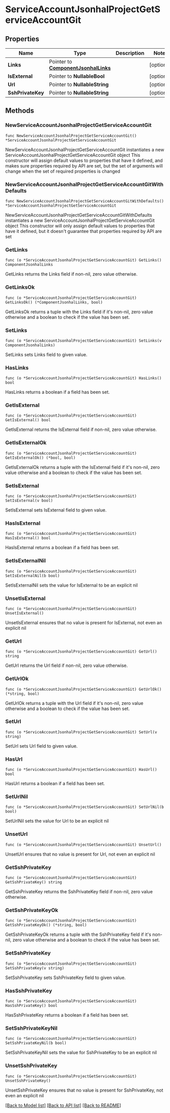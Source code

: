 # ServiceAccountJsonhalProjectGetServiceAccountGit

## Properties

Name | Type | Description | Notes
------------ | ------------- | ------------- | -------------
**Links** | Pointer to [**ComponentJsonhalLinks**](ComponentJsonhalLinks.md) |  | [optional] 
**IsExternal** | Pointer to **NullableBool** |  | [optional] 
**Url** | Pointer to **NullableString** |  | [optional] 
**SshPrivateKey** | Pointer to **NullableString** |  | [optional] 

## Methods

### NewServiceAccountJsonhalProjectGetServiceAccountGit

`func NewServiceAccountJsonhalProjectGetServiceAccountGit() *ServiceAccountJsonhalProjectGetServiceAccountGit`

NewServiceAccountJsonhalProjectGetServiceAccountGit instantiates a new ServiceAccountJsonhalProjectGetServiceAccountGit object
This constructor will assign default values to properties that have it defined,
and makes sure properties required by API are set, but the set of arguments
will change when the set of required properties is changed

### NewServiceAccountJsonhalProjectGetServiceAccountGitWithDefaults

`func NewServiceAccountJsonhalProjectGetServiceAccountGitWithDefaults() *ServiceAccountJsonhalProjectGetServiceAccountGit`

NewServiceAccountJsonhalProjectGetServiceAccountGitWithDefaults instantiates a new ServiceAccountJsonhalProjectGetServiceAccountGit object
This constructor will only assign default values to properties that have it defined,
but it doesn't guarantee that properties required by API are set

### GetLinks

`func (o *ServiceAccountJsonhalProjectGetServiceAccountGit) GetLinks() ComponentJsonhalLinks`

GetLinks returns the Links field if non-nil, zero value otherwise.

### GetLinksOk

`func (o *ServiceAccountJsonhalProjectGetServiceAccountGit) GetLinksOk() (*ComponentJsonhalLinks, bool)`

GetLinksOk returns a tuple with the Links field if it's non-nil, zero value otherwise
and a boolean to check if the value has been set.

### SetLinks

`func (o *ServiceAccountJsonhalProjectGetServiceAccountGit) SetLinks(v ComponentJsonhalLinks)`

SetLinks sets Links field to given value.

### HasLinks

`func (o *ServiceAccountJsonhalProjectGetServiceAccountGit) HasLinks() bool`

HasLinks returns a boolean if a field has been set.

### GetIsExternal

`func (o *ServiceAccountJsonhalProjectGetServiceAccountGit) GetIsExternal() bool`

GetIsExternal returns the IsExternal field if non-nil, zero value otherwise.

### GetIsExternalOk

`func (o *ServiceAccountJsonhalProjectGetServiceAccountGit) GetIsExternalOk() (*bool, bool)`

GetIsExternalOk returns a tuple with the IsExternal field if it's non-nil, zero value otherwise
and a boolean to check if the value has been set.

### SetIsExternal

`func (o *ServiceAccountJsonhalProjectGetServiceAccountGit) SetIsExternal(v bool)`

SetIsExternal sets IsExternal field to given value.

### HasIsExternal

`func (o *ServiceAccountJsonhalProjectGetServiceAccountGit) HasIsExternal() bool`

HasIsExternal returns a boolean if a field has been set.

### SetIsExternalNil

`func (o *ServiceAccountJsonhalProjectGetServiceAccountGit) SetIsExternalNil(b bool)`

 SetIsExternalNil sets the value for IsExternal to be an explicit nil

### UnsetIsExternal
`func (o *ServiceAccountJsonhalProjectGetServiceAccountGit) UnsetIsExternal()`

UnsetIsExternal ensures that no value is present for IsExternal, not even an explicit nil
### GetUrl

`func (o *ServiceAccountJsonhalProjectGetServiceAccountGit) GetUrl() string`

GetUrl returns the Url field if non-nil, zero value otherwise.

### GetUrlOk

`func (o *ServiceAccountJsonhalProjectGetServiceAccountGit) GetUrlOk() (*string, bool)`

GetUrlOk returns a tuple with the Url field if it's non-nil, zero value otherwise
and a boolean to check if the value has been set.

### SetUrl

`func (o *ServiceAccountJsonhalProjectGetServiceAccountGit) SetUrl(v string)`

SetUrl sets Url field to given value.

### HasUrl

`func (o *ServiceAccountJsonhalProjectGetServiceAccountGit) HasUrl() bool`

HasUrl returns a boolean if a field has been set.

### SetUrlNil

`func (o *ServiceAccountJsonhalProjectGetServiceAccountGit) SetUrlNil(b bool)`

 SetUrlNil sets the value for Url to be an explicit nil

### UnsetUrl
`func (o *ServiceAccountJsonhalProjectGetServiceAccountGit) UnsetUrl()`

UnsetUrl ensures that no value is present for Url, not even an explicit nil
### GetSshPrivateKey

`func (o *ServiceAccountJsonhalProjectGetServiceAccountGit) GetSshPrivateKey() string`

GetSshPrivateKey returns the SshPrivateKey field if non-nil, zero value otherwise.

### GetSshPrivateKeyOk

`func (o *ServiceAccountJsonhalProjectGetServiceAccountGit) GetSshPrivateKeyOk() (*string, bool)`

GetSshPrivateKeyOk returns a tuple with the SshPrivateKey field if it's non-nil, zero value otherwise
and a boolean to check if the value has been set.

### SetSshPrivateKey

`func (o *ServiceAccountJsonhalProjectGetServiceAccountGit) SetSshPrivateKey(v string)`

SetSshPrivateKey sets SshPrivateKey field to given value.

### HasSshPrivateKey

`func (o *ServiceAccountJsonhalProjectGetServiceAccountGit) HasSshPrivateKey() bool`

HasSshPrivateKey returns a boolean if a field has been set.

### SetSshPrivateKeyNil

`func (o *ServiceAccountJsonhalProjectGetServiceAccountGit) SetSshPrivateKeyNil(b bool)`

 SetSshPrivateKeyNil sets the value for SshPrivateKey to be an explicit nil

### UnsetSshPrivateKey
`func (o *ServiceAccountJsonhalProjectGetServiceAccountGit) UnsetSshPrivateKey()`

UnsetSshPrivateKey ensures that no value is present for SshPrivateKey, not even an explicit nil

[[Back to Model list]](../README.md#documentation-for-models) [[Back to API list]](../README.md#documentation-for-api-endpoints) [[Back to README]](../README.md)


